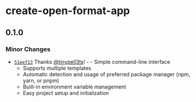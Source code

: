 # create-open-format-app

## 0.1.0

### Minor Changes

- [`51eef13`](https://github.com/open-format/create-open-format-app/commit/51eef1330e755138e41adae1e8c7a4bf0254d8c0) Thanks [@tinypell3ts](https://github.com/tinypell3ts)! - - Simple command-line interface
  - Supports multiple templates
  - Automatic detection and usage of preferred package manager (npm, yarn, or pnpm)
  - Built-in environment variable management
  - Easy project setup and initialization
